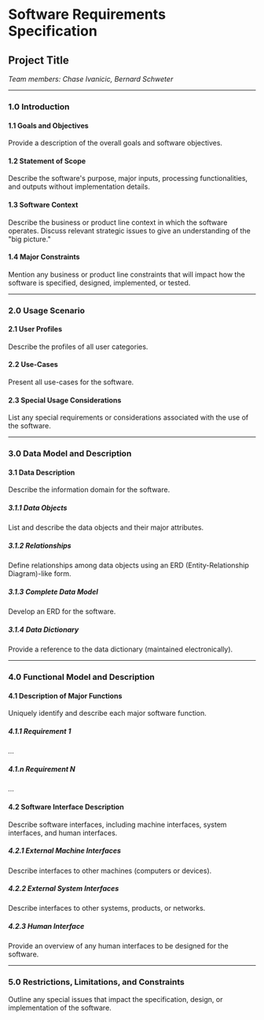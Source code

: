 # Software Requirements Specification

## Project Title
*Team members: Chase Ivanicic, Bernard Schweter*

---

### 1.0 Introduction

#### 1.1 Goals and Objectives
Provide a description of the overall goals and software objectives.

#### 1.2 Statement of Scope
Describe the software's purpose, major inputs, processing functionalities, and outputs without implementation details.

#### 1.3 Software Context
Describe the business or product line context in which the software operates. Discuss relevant strategic issues to give an understanding of the "big picture."

#### 1.4 Major Constraints
Mention any business or product line constraints that will impact how the software is specified, designed, implemented, or tested.

---

### 2.0 Usage Scenario

#### 2.1 User Profiles
Describe the profiles of all user categories.

#### 2.2 Use-Cases
Present all use-cases for the software.

#### 2.3 Special Usage Considerations
List any special requirements or considerations associated with the use of the software.

---

### 3.0 Data Model and Description

#### 3.1 Data Description
Describe the information domain for the software.

##### 3.1.1 Data Objects
List and describe the data objects and their major attributes.

##### 3.1.2 Relationships
Define relationships among data objects using an ERD (Entity-Relationship Diagram)-like form.

##### 3.1.3 Complete Data Model
Develop an ERD for the software.

##### 3.1.4 Data Dictionary
Provide a reference to the data dictionary (maintained electronically).

---

### 4.0 Functional Model and Description

#### 4.1 Description of Major Functions
Uniquely identify and describe each major software function.

##### 4.1.1 Requirement 1
*...*

##### 4.1.n Requirement N
*...*

#### 4.2 Software Interface Description
Describe software interfaces, including machine interfaces, system interfaces, and human interfaces.

##### 4.2.1 External Machine Interfaces
Describe interfaces to other machines (computers or devices).

##### 4.2.2 External System Interfaces
Describe interfaces to other systems, products, or networks.

##### 4.2.3 Human Interface
Provide an overview of any human interfaces to be designed for the software.

---

### 5.0 Restrictions, Limitations, and Constraints
Outline any special issues that impact the specification, design, or implementation of the software.
